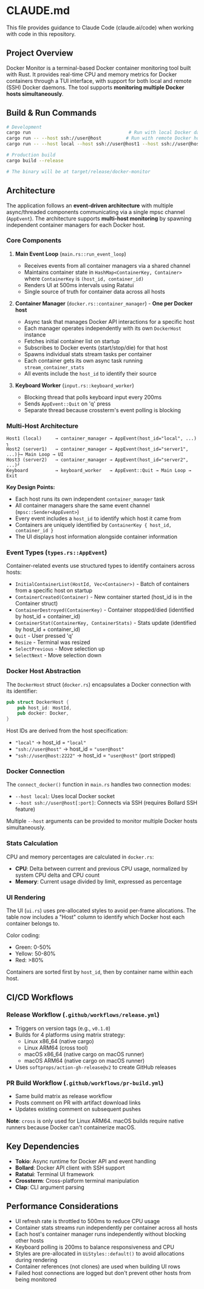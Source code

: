 # CLAUDE.md

This file provides guidance to Claude Code (claude.ai/code) when working with code in this repository.

## Project Overview

Docker Monitor is a terminal-based Docker container monitoring tool built with Rust. It provides real-time CPU and memory metrics for Docker containers through a TUI interface, with support for both local and remote (SSH) Docker daemons. The tool supports **monitoring multiple Docker hosts simultaneously**.

## Build & Run Commands

```bash
# Development
cargo run                                    # Run with local Docker daemon
cargo run -- --host ssh://user@host         # Run with remote Docker host
cargo run -- --host local --host ssh://user@host1 --host ssh://user@host2  # Multiple hosts

# Production build
cargo build --release

# The binary will be at target/release/docker-monitor
```

## Architecture

The application follows an **event-driven architecture** with multiple async/threaded components communicating via a single mpsc channel (`AppEvent`). The architecture supports **multi-host monitoring** by spawning independent container managers for each Docker host.

### Core Components

1. **Main Event Loop** (`main.rs::run_event_loop`)
   - Receives events from all container managers via a shared channel
   - Maintains container state in `HashMap<ContainerKey, Container>` where `ContainerKey` is `(host_id, container_id)`
   - Renders UI at 500ms intervals using Ratatui
   - Single source of truth for container data across all hosts

2. **Container Manager** (`docker.rs::container_manager`) - **One per Docker host**
   - Async task that manages Docker API interactions for a specific host
   - Each manager operates independently with its own `DockerHost` instance
   - Fetches initial container list on startup
   - Subscribes to Docker events (start/stop/die) for that host
   - Spawns individual stats stream tasks per container
   - Each container gets its own async task running `stream_container_stats`
   - All events include the `host_id` to identify their source

3. **Keyboard Worker** (`input.rs::keyboard_worker`)
   - Blocking thread that polls keyboard input every 200ms
   - Sends `AppEvent::Quit` on 'q' press
   - Separate thread because crossterm's event polling is blocking

### Multi-Host Architecture

```
Host1 (local)     → container_manager → AppEvent(host_id="local", ...) ┐
Host2 (server1)   → container_manager → AppEvent(host_id="server1", ...)├→ Main Loop → UI
Host3 (server2)   → container_manager → AppEvent(host_id="server2", ...)┘
Keyboard          → keyboard_worker   → AppEvent::Quit → Main Loop → Exit
```

**Key Design Points:**
- Each host runs its own independent `container_manager` task
- All container managers share the same event channel (`mpsc::Sender<AppEvent>`)
- Every event includes a `host_id` to identify which host it came from
- Containers are uniquely identified by `ContainerKey { host_id, container_id }`
- The UI displays host information alongside container information

### Event Types (`types.rs::AppEvent`)

Container-related events use structured types to identify containers across hosts:

- `InitialContainerList(HostId, Vec<Container>)` - Batch of containers from a specific host on startup
- `ContainerCreated(Container)` - New container started (host_id is in the Container struct)
- `ContainerDestroyed(ContainerKey)` - Container stopped/died (identified by host_id + container_id)
- `ContainerStat(ContainerKey, ContainerStats)` - Stats update (identified by host_id + container_id)
- `Quit` - User pressed 'q'
- `Resize` - Terminal was resized
- `SelectPrevious` - Move selection up
- `SelectNext` - Move selection down

### Docker Host Abstraction

The `DockerHost` struct (`docker.rs`) encapsulates a Docker connection with its identifier:

```rust
pub struct DockerHost {
    pub host_id: HostId,
    pub docker: Docker,
}
```

Host IDs are derived from the host specification:
- `"local"` → host_id = `"local"`
- `"ssh://user@host"` → host_id = `"user@host"`
- `"ssh://user@host:2222"` → host_id = `"user@host"` (port stripped)

### Docker Connection

The `connect_docker()` function in `main.rs` handles two connection modes:
- `--host local`: Uses local Docker socket
- `--host ssh://user@host[:port]`: Connects via SSH (requires Bollard SSH feature)

Multiple `--host` arguments can be provided to monitor multiple Docker hosts simultaneously.

### Stats Calculation

CPU and memory percentages are calculated in `docker.rs`:
- **CPU**: Delta between current and previous CPU usage, normalized by system CPU delta and CPU count
- **Memory**: Current usage divided by limit, expressed as percentage

### UI Rendering

The UI (`ui.rs`) uses pre-allocated styles to avoid per-frame allocations. The table now includes a "Host" column to identify which Docker host each container belongs to.

Color coding:
- Green: 0-50%
- Yellow: 50-80%
- Red: >80%

Containers are sorted first by `host_id`, then by container name within each host.

## CI/CD Workflows

### Release Workflow (`.github/workflows/release.yml`)
- Triggers on version tags (e.g., `v0.1.0`)
- Builds for 4 platforms using matrix strategy:
  - Linux x86_64 (native cargo)
  - Linux ARM64 (cross tool)
  - macOS x86_64 (native cargo on macOS runner)
  - macOS ARM64 (native cargo on macOS runner)
- Uses `softprops/action-gh-release@v2` to create GitHub releases

### PR Build Workflow (`.github/workflows/pr-build.yml`)
- Same build matrix as release workflow
- Posts comment on PR with artifact download links
- Updates existing comment on subsequent pushes

**Note**: `cross` is only used for Linux ARM64. macOS builds require native runners because Docker can't containerize macOS.

## Key Dependencies

- **Tokio**: Async runtime for Docker API and event handling
- **Bollard**: Docker API client with SSH support
- **Ratatui**: Terminal UI framework
- **Crossterm**: Cross-platform terminal manipulation
- **Clap**: CLI argument parsing

## Performance Considerations

- UI refresh rate is throttled to 500ms to reduce CPU usage
- Container stats streams run independently per container across all hosts
- Each host's container manager runs independently without blocking other hosts
- Keyboard polling is 200ms to balance responsiveness and CPU
- Styles are pre-allocated in `UiStyles::default()` to avoid allocations during rendering
- Container references (not clones) are used when building UI rows
- Failed host connections are logged but don't prevent other hosts from being monitored
